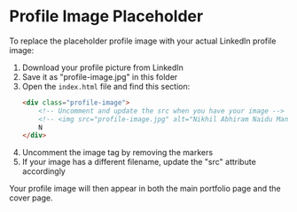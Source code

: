 # Profile Image Placeholder

To replace the placeholder profile image with your actual LinkedIn profile image:

1. Download your profile picture from LinkedIn
2. Save it as "profile-image.jpg" in this folder
3. Open the `index.html` file and find this section:
   ```html
   <div class="profile-image">
       <!-- Uncomment and update the src when you have your image -->
       <!-- <img src="profile-image.jpg" alt="Nikhil Abhiram Naidu Maney"> -->
       N
   </div>
   ```
4. Uncomment the image tag by removing the <!-- and --> markers
5. If your image has a different filename, update the "src" attribute accordingly

Your profile image will then appear in both the main portfolio page and the cover page.
